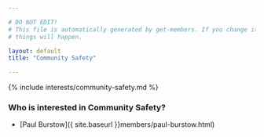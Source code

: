 ```yaml
---

# DO NOT EDIT!
# This file is automatically generated by get-members. If you change it, bad
# things will happen.

layout: default
title: "Community Safety"

---
```


{% include interests/community-safety.md %}

### Who is interested in Community Safety?


* [Paul Burstow]({ site.baseurl }}members/paul-burstow.html)
